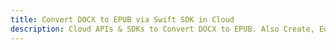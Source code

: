 ---title: Convert DOCX to EPUB via Swift SDK in Clouddescription: Cloud APIs & SDKs to Convert DOCX to EPUB. Also Create, Edit & Render Microsoft Word & OpenOffice documents in the Cloud.---